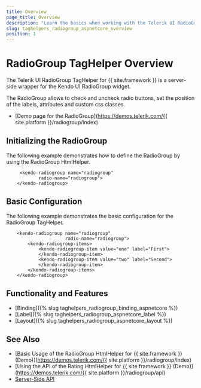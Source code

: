 ```yaml
---
title: Overview
page_title: Overview
description: "Learn the basics when working with the Telerik UI RadioGroup TagHelper for {{ site.framework }}."
slug: taghelpers_radiogroup_aspnetcore_overview
position: 1
---
```


# RadioGroup TagHelper Overview

The Telerik UI RadioGroup TagHelper for {{ site.framework }} is a server-side wrapper for the Kendo UI RadioGroup widget.

The RadioGroup allows to check and uncheck radio buttons, set the position of the labels, attributes and custom css classes.

* [Demo page for the RadioGroup](https://demos.telerik.com/{{ site.platform }}/radiogroup/index)

## Initializing the RadioGroup

The following example demonstrates how to define the RadioGroup by using the RadioGroup HtmlHelper.

```Razor
     <kendo-radiogroup name="radiogroup"
            radio-name="radiogroup">
    </kendo-radiogroup>
```

## Basic Configuration

The following example demonstrates the basic configuration for the RadioGroup TagHelper.

```Razor
    <kendo-radiogroup name="radiogroup"
                      radio-name="radiogroup">
        <kendo-radiogroup-items>
            <kendo-radiogroup-item value="one" label="First">
            </kendo-radiogroup-item>
            <kendo-radiogroup-item value="two" label="Second">
            </kendo-radiogroup-item>
        </kendo-radiogroup-items>
    </kendo-radiogroup>
```

## Functionality and Features

* [Binding]({% slug taghelpers_radiogroup_binding_aspnetcore %})
* [Label]({% slug taghelpers_radiogroup_aspnetcore_label %})
* [Layout]({% slug taghelpers_radiogroup_aspnetcore_layout %})

## See Also

* [Basic Usage of the RadioGroup HtmlHelper for {{ site.framework }} (Demo)](https://demos.telerik.com/{{ site.platform }}/radiogroup/index)
* [Using the API of the Rating HtmlHelper for {{ site.framework }} (Demo)](https://demos.telerik.com/{{ site.platform }}/radiogroup/api)
* [Server-Side API](/api/radiogroup)
